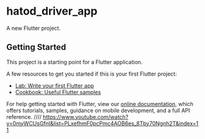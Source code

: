 # hatod_driver_app

A new Flutter project.

## Getting Started

This project is a starting point for a Flutter application.

A few resources to get you started if this is your first Flutter project:

- [Lab: Write your first Flutter app](https://flutter.dev/docs/get-started/codelab)
- [Cookbook: Useful Flutter samples](https://flutter.dev/docs/cookbook)

For help getting started with Flutter, view our
[online documentation](https://flutter.dev/docs), which offers tutorials,
samples, guidance on mobile development, and a full API reference.
//// https://www.youtube.com/watch?v=0myWCUsGfnI&list=PLxefhmF0pcPmc4AOB6es_8Tby70Ngnh2T&index=11